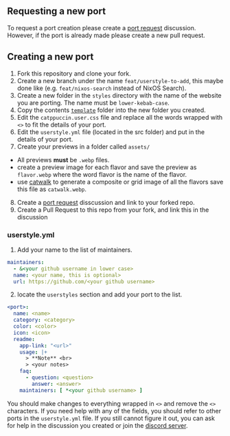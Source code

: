 ## Requesting a new port

To request a port creation please create a [port request](https://github.com/catppuccin/catppuccin/discussions/new?category=port-requests) discussion.
However, if the port is already made please create a new pull request.

## Creating a new port

1. Fork this repository and clone your fork.
2. Create a new branch under the name `feat/userstyle-to-add`, this maybe done like (e.g. `feat/nixos-search` instead of NixOS Search).
3. Create a new folder in the `styles` directory with the name of the website you are porting. The name must be `lower-kebab-case`.
4. Copy the contents [`template`](../template/) folder into the new folder you created.
5. Edit the `catppuccin.user.css` file and replace all the words wrapped with `<>` to fit the details of your port.
6. Edit the `userstyle.yml` file (located in the src folder) and put in the details of your port.
7. Create your previews in a folder called `assets/`
  - All previews **must** be `.webp` files.
  - create a preview image for each flavor and save the preview as `flavor.webp` where the word flavor is the name of the flavor.
  - use [catwalk](https://github.com/catppuccin/toolbox#catwalk) to generate a composite or grid image of all the flavors save this file as `catwalk.webp`.
8. Create a [port request](https://github.com/catppuccin/catppuccin/discussions/new?category=port-requests) disscussion and link to your forked repo.
9. Create a Pull Request to this repo from your fork, and link this in the discussion

### userstyle.yml

1. Add your name to the list of maintainers.
```yaml
maintainers:
  - &<your github username in lower case>
  name: <your name, this is optional>
  url: https://github.com/<your github username>
```

2. locate the `userstyles` section and add your port to the list.
```yaml
<port>:
  name: <name>
  category: <category>
  color: <color>
  icon: <icon>
  readme:
    app-link: "<url>"
    usage: |+
      > **Note** <br>
      > <your notes>
    faq:
      - question: <question>
        answer: <answer>
    maintainers: [ *<your github username> ]
```

You should make changes to everything wrapped in `<>` and remove the `<>` characters. If you need help with any of the fields, you should refer to other ports in the `userstyle.yml` file. If you still cannot figure it out, you can ask for help in the discussion you created or join the [discord server](https://discord.gg/catppuccin).
